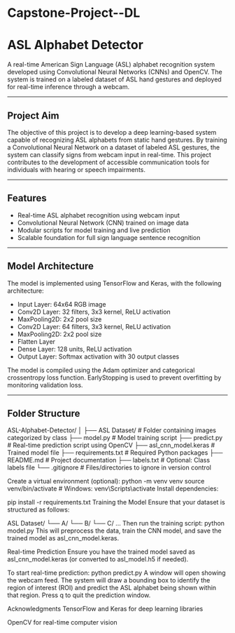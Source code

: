 # Capstone-Project--DL

# ASL Alphabet Detector

A real-time American Sign Language (ASL) alphabet recognition system developed using Convolutional Neural Networks (CNNs) and OpenCV. The system is trained on a labeled dataset of ASL hand gestures and deployed for real-time inference through a webcam.

---

## Project Aim

The objective of this project is to develop a deep learning-based system capable of recognizing ASL alphabets from static hand gestures. By training a Convolutional Neural Network on a dataset of labeled ASL gestures, the system can classify signs from webcam input in real-time. This project contributes to the development of accessible communication tools for individuals with hearing or speech impairments.

---

## Features

- Real-time ASL alphabet recognition using webcam input
- Convolutional Neural Network (CNN) trained on image data
- Modular scripts for model training and live prediction
- Scalable foundation for full sign language sentence recognition

---

## Model Architecture

The model is implemented using TensorFlow and Keras, with the following architecture:

- Input Layer: 64x64 RGB image
- Conv2D Layer: 32 filters, 3x3 kernel, ReLU activation
- MaxPooling2D: 2x2 pool size
- Conv2D Layer: 64 filters, 3x3 kernel, ReLU activation
- MaxPooling2D: 2x2 pool size
- Flatten Layer
- Dense Layer: 128 units, ReLU activation
- Output Layer: Softmax activation with 30 output classes

The model is compiled using the Adam optimizer and categorical crossentropy loss function. EarlyStopping is used to prevent overfitting by monitoring validation loss.

---

## Folder Structure
ASL-Alphabet-Detector/
│
├── ASL Dataset/ # Folder containing images categorized by class
├── model.py # Model training script
├── predict.py # Real-time prediction script using OpenCV
├── asl_cnn_model.keras # Trained model file
├── requirements.txt # Required Python packages
├── README.md # Project documentation
├── labels.txt # Optional: Class labels file
└── .gitignore # Files/directories to ignore in version control

Create a virtual environment (optional):
python -m venv venv
source venv/bin/activate  # Windows: venv\Scripts\activate
Install dependencies:

pip install -r requirements.txt
Training the Model
Ensure that your dataset is structured as follows:

ASL Dataset/
└── A/
└── B/
└── C/
...
Then run the training script: python model.py
This will preprocess the data, train the CNN model, and save the trained model as asl_cnn_model.keras.

Real-time Prediction
Ensure you have the trained model saved as asl_cnn_model.keras (or converted to asl_model.h5 if needed).

To start real-time prediction:  python predict.py
A window will open showing the webcam feed. The system will draw a bounding box to identify the region of interest (ROI) and predict the ASL alphabet being shown within that region. Press q to quit the prediction window.

Acknowledgments
TensorFlow and Keras for deep learning libraries

OpenCV for real-time computer vision
